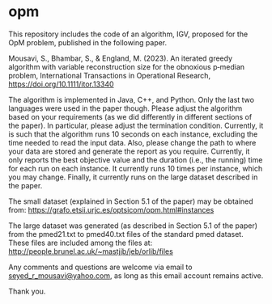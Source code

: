 # opm
This repository includes the code of an algorithm, IGV, proposed for the OpM problem, published in the following paper.

Mousavi, S., Bhambar, S., & England, M. (2023). An iterated greedy algorithm with variable reconstruction size for the obnoxious p‐median problem,  International Transactions in Operational Research, https://doi.org/10.1111/itor.13340

The algorithm is implemented in Java, C++, and Python. Only the last two languages were used in the paper though. Please adjust the algorithm based on your requirements (as we did differently in different sections of the paper). In particular, please adjust the termination condition. Currently, it is such that the algorithm runs 10 seconds on each instance, excluding the time needed to read the input data. Also, please change the path to where your data are stored and generate the report as you require. Currently, it only reports the best objective value and the duration (i.e., the running) time for each run on each instance. It currently runs 10 times per instance, which you may change. Finally, it currently runs on the large dataset described in the paper. 

The small dataset (explained in Section 5.1 of the paper) may be obtained from: 
   https://grafo.etsii.urjc.es/optsicom/opm.html#instances
 

The large dataset was generated (as described in Section 5.1 of the paper) from the pmed21.txt to pmed40.txt files of the standard pmed dataset. These files are included among the files at: 
   http://people.brunel.ac.uk/~mastjjb/jeb/orlib/files


Any comments and questions are welcome via email to seyed_r_mousavi@yahoo.com, as long as this email account remains active. 

Thank you.

